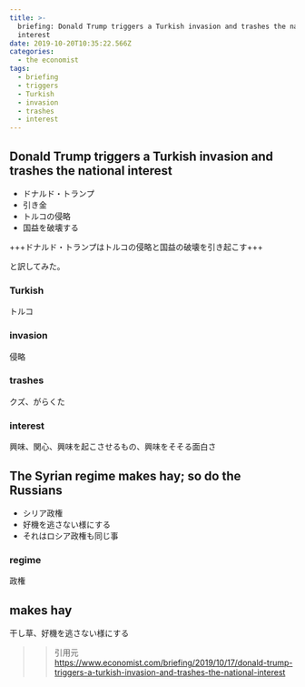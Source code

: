 ```yaml
---
title: >-
  briefing: Donald Trump triggers a Turkish invasion and trashes the national
  interest
date: 2019-10-20T10:35:22.566Z
categories:
  - the economist
tags:
  - briefing
  - triggers
  - Turkish
  - invasion
  - trashes
  - interest
---
```

## Donald Trump triggers a Turkish invasion and trashes the national interest
  - ドナルド・トランプ
  - 引き金
  - トルコの侵略
  - 国益を破壊する

+++ドナルド・トランプはトルコの侵略と国益の破壊を引き起こす+++

と訳してみた。

### Turkish
トルコ

### invasion 
侵略

### trashes
クズ、がらくた

### interest
興味、関心、興味を起こさせるもの、興味をそそる面白さ

## The Syrian regime makes hay; so do the Russians
  - シリア政権
  - 好機を逃さない様にする
  - それはロシア政権も同じ事


### regime
政権

## makes hay
干し草、好機を逃さない様にする




>>引用元   
https://www.economist.com/briefing/2019/10/17/donald-trump-triggers-a-turkish-invasion-and-trashes-the-national-interest
